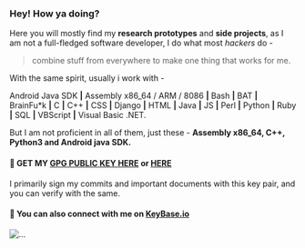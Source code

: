 ### Hey! How ya doing?

Here you will mostly find my **research prototypes** and **side projects**, as I am not a full-fledged software developer, I do what most _hackers_ do - 
>combine stuff from everywhere to make one thing that works for me.

With the same spirit, usually i work with - 

Android Java SDK **|** Assembly x86_64 / ARM / 8086 **|** Bash **|** BAT **|** BrainFu\*k
**|** C **|** C++
**|** CSS **|** Django
**|** HTML **|** Java
**|** JS **|** Perl
**|** Python **|** Ruby
**|** SQL **|** VBScript
**|** Visual Basic .NET.


But I am not proficient in all of them, just these - **Assembly x86_64, C++, Python3 and Android java SDK.**

#### :key: GET MY [GPG PUBLIC KEY HERE](https://saket-upadhyay.github.io/pubkey.html) or [HERE](http://keys.gnupg.net/pks/lookup?op=vindex&fingerprint=on&search=0x777F77B28C8AF5E9)



I primarily sign my commits and important documents with this key pair, and you can verify with the same.

#### :speech_balloon: You can also connect with me on [KeyBase.io](https://keybase.io/saketupadhyay)

![...](https://github-readme-stats.vercel.app/api/top-langs/?username=saket-upadhyay&langs_count=2&layout=compact&exclude_repo=saket-upadhyay.github.io)

